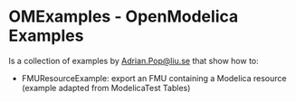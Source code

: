 # OMExamples - OpenModelica Examples

Is a collection of examples by Adrian.Pop@liu.se that show how to:
- FMUResourceExample: export an FMU containing a Modelica resource (example adapted from ModelicaTest Tables)

